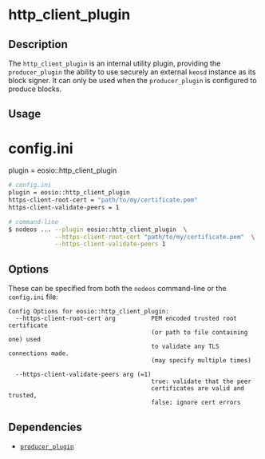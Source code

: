 # http_client_plugin

## Description

The `http_client_plugin`  is an internal utility plugin, providing the `producer_plugin` the ability to use securely an external `keosd` instance as its block signer. It can only be used when the `producer_plugin` is configured to produce blocks.

## Usage

# config.ini
plugin = eosio::http_client_plugin


```sh
# config.ini
plugin = eosio::http_client_plugin
https-client-root-cert = "path/to/my/certificate.pem"
https-client-validate-peers = 1

# command-line
$ nodeos ... --plugin eosio::http_client_plugin  \
             --https-client-root-cert "path/to/my/certificate.pem"  \
             --https-client-validate-peers 1
```

## Options

These can be specified from both the `nodeos` command-line or the `config.ini` file:

```console
Config Options for eosio::http_client_plugin:
  --https-client-root-cert arg          PEM encoded trusted root certificate 
                                        (or path to file containing one) used 
                                        to validate any TLS connections made.  
                                        (may specify multiple times)
                                        
  --https-client-validate-peers arg (=1)
                                        true: validate that the peer 
                                        certificates are valid and trusted, 
                                        false: ignore cert errors
```

## Dependencies

* [`producer_plugin`](../producer_plugin/index.md)
